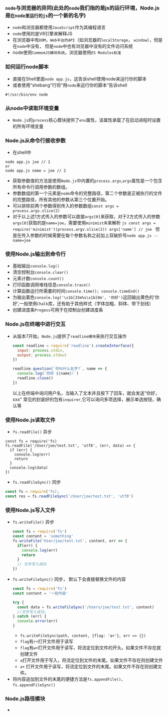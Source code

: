 ### `node`与浏览器的异同(此处的`node`我们指的是js的运行环境，Node.js是`在node里运行的js`的一个新的名字)
  * `node`和浏览器都使用`JavaScript`作为其编程语言
  * `node`使用的是V8引擎来解释JS
  * 在浏览器中有`DOM`，`Web平台的API`（如浏览器的`localStorage`， `window`），但是在`node`中没有， 但是`node`中也有浏览器中没有的文件访问系统
  * node使用`CommomJS模块系统`，浏览器使用`ES Modules标准`

### 如何运行node脚本
  * 直接在Shell里面`node app.js`，这告诉shell使用node来运行你的脚本
  * 或者使用“shebang”行将“用`node`来运行你的脚本”告诉shell
  ```JS
  #!/usr/bin/env node
  ```
### 从node中读取环境变量
  * `Node.js`的`process`核心模块提供了`env`属性，该属性承载了在启动进程时设置的所有环境变量

### Node.js从命令行接收参数
 * 在shell中
  ```
  node app.js joe // 1
  or
  node app.js name = joe // 2
  ```
   - 获取参数值的方法是使用`Node.js`中内置的`process.argv`,`argv`属性是一个包含所有命令行调用参数的数组。
   - 参数数组的第一个元素是`node`命令的完整路径，第二个参数是正被执行的文件的完整路径，所有其他的参数从第三个位置开始。
   - 可以排除前两个参数得到传入的参数数组`const args = process.argv.slice(2)`
   - 对于以上述1方式传入的参数可以直接`args[0]`来获取，对于2方式传入的参数`args[0]`获取的是`name=joe`，需要使用`minimist库`来解析
    ```js
    const args = require('minimist')(process.argv.slice(2))
    args['name'] // joe
    ```
    但是在传入参数的时候需要在每个参数名称之前加上双破折号`node app.js --name=joe`
### 使用Node.js输出到命令行
  * 基础输出`console.log()`
  * 清空控制台`console.clear()`
  * 元素计数`console.count()`
  * 打印函数调用堆栈信息`console.trace()`
  * 计算函数运行所需要的时间`console.time(); console.timeEnd()`
  * 为输出着色`console.log('\x1b[33m%s\x1b[0m', '你好')`这回输出黄色的'你好',一般使用`Chalk`库，还有助于其他样式（字体加粗、斜体、带下划线）
  * 创建进度条`Progess`可用于在控制台创建进度条

### Node.js在终端中进行交互
  * 从版本7开始，`Node.js`提供了`readline模块`来执行交互操作
    ```js
    const readline = require('readline').createInterface({
      input: process.stdin,
      output: process.stdout
    })

    readline.question(`你叫什么名字?`, name => {
      console.log(`你好 ${name}!`)
      readline.close()
    })
    ```
    以上在终端中询问用户名，当输入了文本并且按下了回车，就会发送"你好，xxx"
    常见的封装好的包有`inquirer`,它可以询问多项选择，展示单选按钮，确认等

### 使用Node.js读取文件
  * `fs.readFile()` 异步
  ```JS
  const fs = require('fs)
  fs.readFile('/User/joe/test.txt', 'utf8', (err, data) => {
    if (err) {
      console.log(err)
      return
    }
    console.log(data)
  })
  ```
  * `fs.readFileSync()` 同步
  ```js
  const fs = require('fs);
  const res = fs.readFileSync('/User/joe/test.txt', 'utf8')
  ```

### 使用Node.js写入文件
  * `fs.writeFile()` 异步
    ```js
    const fs = require('fs')
    const content = 'something'
    fs.writeFile('User/joe/test.txt', content, err => {
      if(err) {
        console.log(err)
        return
      }
      // 文件写入成功
    })
    ```
  * `fs.writeFileSync()` 同步， 默认下会直接替换文件的内容
    ```js
    const fs = require('fs')
    const content = '一些内容'

    try {
      const data = fs.writeFileSync('/Users/joe/test.txt', content)
      //文件写入成功。
    } catch (err) {
      console.error(err)
    }
    ```
    - `fs.writeFileSync(path, content, {flag: 'a+'}, err => {})`
    - `flag`有`r+`打开文件用于读写
    - `flag`有`w+`打开文件用于读写，将流定位到文件的开头。如果文件不存在就创建文件
    - `a`打开文件用于写入，将流定位到文件的末尾。如果文件不存在则创建文件
    - `a+` 打开文件用于读写，将流定位到文件的末尾。如果文件不存在则创建文件。
  * 将内容追加到文件的末尾的便捷方法是`fs.appendFile()`、`fs.appendFileSync()`

### Node.js路径模块
  * 

